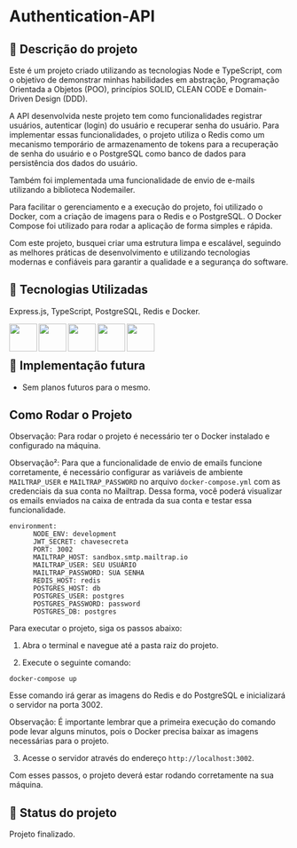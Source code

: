 # Authentication-API

## :memo: Descrição do projeto
Este é um projeto criado utilizando as tecnologias Node e TypeScript, com o objetivo de demonstrar minhas habilidades em abstração, Programação Orientada a Objetos (POO), princípios SOLID, CLEAN CODE e Domain-Driven Design (DDD).

A API desenvolvida neste projeto tem como funcionalidades registrar usuários, autenticar (login) do usuário e recuperar senha do usuário. Para implementar essas funcionalidades, o projeto utiliza o Redis como um mecanismo temporário de armazenamento de tokens para a recuperação de senha do usuário e o PostgreSQL como banco de dados para persistência dos dados do usuário.

Também foi implementada uma funcionalidade de envio de e-mails utilizando a biblioteca Nodemailer.

Para facilitar o gerenciamento e a execução do projeto, foi utilizado o Docker, com a criação de imagens para o Redis e o PostgreSQL. O Docker Compose foi utilizado para rodar a aplicação de forma simples e rápida.

Com este projeto, busquei criar uma estrutura limpa e escalável, seguindo as melhores práticas de desenvolvimento e utilizando tecnologias modernas e confiáveis para garantir a qualidade e a segurança do software.
## :wrench: Tecnologias Utilizadas

Express.js, TypeScript, PostgreSQL, Redis e Docker. 

<img align="left" height="50em" src="https://www.edureka.co/blog/wp-content/uploads/2019/07/express-logo.png" />
<img align="left" height="50em" src="https://cdn.jsdelivr.net/gh/devicons/devicon/icons/typescript/typescript-original.svg" />
<img align="left" height="50em" src="https://cdn.jsdelivr.net/gh/devicons/devicon/icons/postgresql/postgresql-plain-wordmark.svg" />
<img align="left" height="50em" src="https://cdn.jsdelivr.net/gh/devicons/devicon/icons/redis/redis-original-wordmark.svg" />
<img align="left" height="50em" src="https://cdn.jsdelivr.net/gh/devicons/devicon/icons/docker/docker-original.svg" />
<br>
<br>

## :rocket: Implementação futura
* Sem planos futuros para o mesmo.

## Como Rodar o Projeto
Observação: Para rodar o projeto é necessário ter o Docker instalado e configurado na máquina.

Observação²: Para que a funcionalidade de envio de emails funcione corretamente, é necessário configurar as variáveis de ambiente `MAILTRAP_USER` e `MAILTRAP_PASSWORD` no arquivo `docker-compose.yml` com as credenciais da sua conta no Mailtrap. Dessa forma, você poderá visualizar os emails enviados na caixa de entrada da sua conta e testar essa funcionalidade.

```
environment:
      NODE_ENV: development
      JWT_SECRET: chavesecreta
      PORT: 3002
      MAILTRAP_HOST: sandbox.smtp.mailtrap.io
      MAILTRAP_USER: SEU USUÁRIO
      MAILTRAP_PASSWORD: SUA SENHA
      REDIS_HOST: redis
      POSTGRES_HOST: db
      POSTGRES_USER: postgres
      POSTGRES_PASSWORD: password
      POSTGRES_DB: postgres
```


Para executar o projeto, siga os passos abaixo:

1. Abra o terminal e navegue até a pasta raiz do projeto.

2. Execute o seguinte comando:
```
docker-compose up
```
Esse comando irá gerar as imagens do Redis e do PostgreSQL e inicializará o servidor na porta 3002.

Observação: É importante lembrar que a primeira execução do comando pode levar alguns minutos, pois o Docker precisa baixar as imagens necessárias para o projeto.

3. Acesse o servidor através do endereço `http://localhost:3002`.

Com esses passos, o projeto deverá estar rodando corretamente na sua máquina.
## :dart: Status do projeto
Projeto finalizado.
